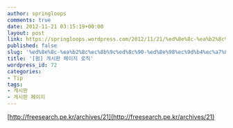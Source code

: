 ```yaml
---
author: springloops
comments: true
date: 2012-11-21 03:15:19+00:00
layout: post
link: https://springloops.wordpress.com/2012/11/21/%ed%8e%8c-%ea%b2%8c%ec%8b%9c%ed%8c%90-%ed%8e%98%ec%9d%b4%ec%a7%80-%eb%a1%9c%ec%a7%81/
published: false
slug: '%ed%8e%8c-%ea%b2%8c%ec%8b%9c%ed%8c%90-%ed%8e%98%ec%9d%b4%ec%a7%80-%eb%a1%9c%ec%a7%81'
title: '[펌] 게시판 페이지 로직'
wordpress_id: 72
categories:
- Tip
tags:
- 게시판
- 게시판 페이지
---
```


[http://freesearch.pe.kr/archives/21](http://freesearch.pe.kr/archives/21)
